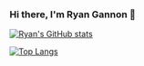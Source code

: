 ### Hi there, I'm Ryan Gannon 👋

[![Ryan's GitHub stats](https://github-readme-stats.vercel.app/api?username=ryanpaulgannon)](https://github.com/anuraghazra/github-readme-stats)

[![Top Langs](https://github-readme-stats.vercel.app/api/top-langs/?username=ryanpaulgannon)](https://github.com/anuraghazra/github-readme-stats)

<!--
**RyanPaulGannon/RyanPaulGannon** is a ✨ _special_ ✨ repository because its `README.md` (this file) appears on your GitHub profile.

Here are some ideas to get you started:

- 🔭 I’m currently working on ...
- 🌱 I’m currently learning ...
- 👯 I’m looking to collaborate on ...
- 🤔 I’m looking for help with ...
- 💬 Ask me about ...
- 📫 How to reach me: ...
- 😄 Pronouns: ...
- ⚡ Fun fact: ...
-->

